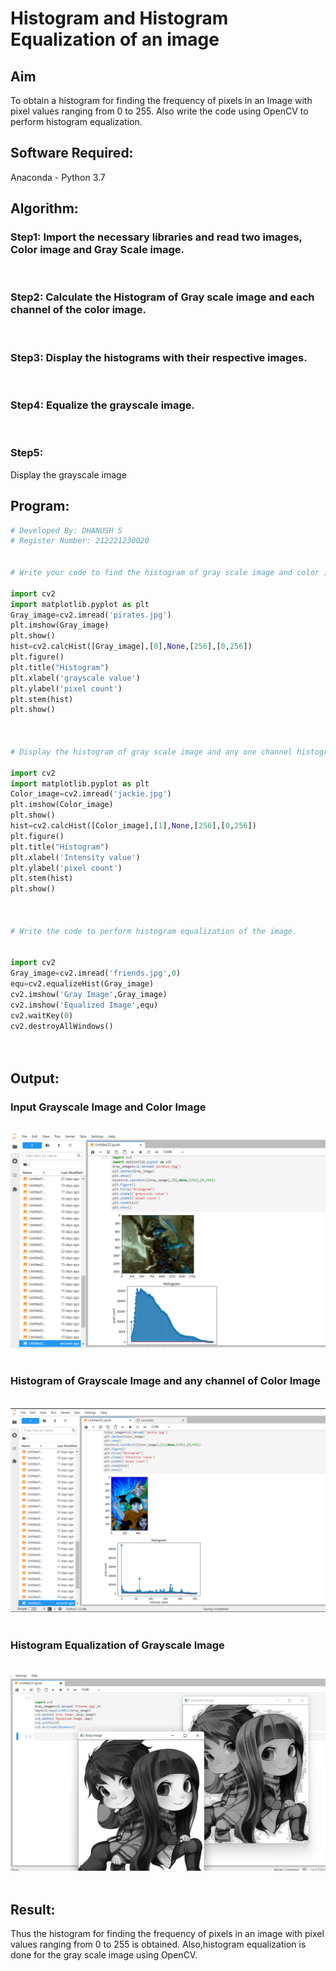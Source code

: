 # Histogram and Histogram Equalization of an image
## Aim
To obtain a histogram for finding the frequency of pixels in an Image with pixel values ranging from 0 to 255. Also write the code using OpenCV to perform histogram equalization.

## Software Required:
Anaconda - Python 3.7

## Algorithm:
### Step1: Import the necessary libraries and read two images, Color image and Gray Scale image.
<br>

### Step2: Calculate the Histogram of Gray scale image and each channel of the color image.

<br>

### Step3: Display the histograms with their respective images.
<br>

### Step4: Equalize the grayscale image.
<br>

### Step5: 
Display the grayscale image
<br>

## Program:
```python
# Developed By: DHANUSH S
# Register Number: 212221230020


# Write your code to find the histogram of gray scale image and color image channels.

import cv2
import matplotlib.pyplot as plt
Gray_image=cv2.imread('pirates.jpg')
plt.imshow(Gray_image)
plt.show()
hist=cv2.calcHist([Gray_image],[0],None,[256],[0,256])
plt.figure()
plt.title("Histogram")
plt.xlabel('grayscale value')
plt.ylabel('pixel count')
plt.stem(hist)
plt.show()



# Display the histogram of gray scale image and any one channel histogram from color image

import cv2
import matplotlib.pyplot as plt
Color_image=cv2.imread('jackie.jpg')
plt.imshow(Color_image)
plt.show()
hist=cv2.calcHist([Color_image],[1],None,[256],[0,256])
plt.figure()
plt.title("Histogram")
plt.xlabel('Intensity value')
plt.ylabel('pixel count')
plt.stem(hist)
plt.show()



# Write the code to perform histogram equalization of the image. 


import cv2
Gray_image=cv2.imread('friends.jpg',0)
equ=cv2.equalizeHist(Gray_image)
cv2.imshow('Gray Image',Gray_image)
cv2.imshow('Equalized Image',equ)
cv2.waitKey(0)
cv2.destroyAllWindows()




```
## Output:
### Input Grayscale Image and Color Image

<br> ![output](ninja-01.png)
<br>
<br>

### Histogram of Grayscale Image and any channel of Color Image

<br> ![output](ninja-04.png)
<br>
<br>

### Histogram Equalization of Grayscale Image

<br> ![output](ninja-03.png)
<br>
<br>

## Result: 
Thus the histogram for finding the frequency of pixels in an image with pixel values ranging from 0 to 255 is obtained. Also,histogram equalization is done for the gray scale image using OpenCV.
